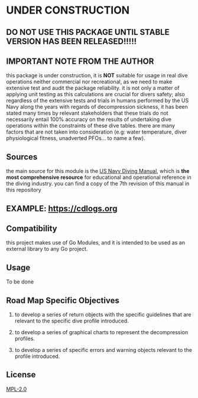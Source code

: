 # UNDER CONSTRUCTION

## DO NOT USE THIS PACKAGE UNTIL STABLE VERSION HAS BEEN RELEASED!!!!!

## IMPORTANT NOTE FROM THE AUTHOR
this package is under construction, it is **__NOT__** suitable for usage in real dive operations neither commercial nor recreational, as we need to make extensive test and audit the package reliability. it is not only a matter of applying unit testing as this calculations are crucial for divers safety; also regardless of the extensive tests and trials in humans performed by the US Navy along the years with regards of decompression sickness, it has been stated many times by relevant stakeholders that these trials do not necessarily entail 100% accuracy on the results of undertaking dive operations within the constraints of these dive tables. there are many factors that are not taken into consideration (e.g: water temperature, diver physiological fitness, unadverted PFOs... to name a few). 

## Sources
the main source for this module is the [US Navy Diving Manual](https://en.wikipedia.org/wiki/U.S._Navy_Diving_Manual "US Navy Diving Manual Rev7"), which is __the most comprehensive resource__ for educational and operational reference in the diving industry. you can find a copy of the 7th revision of this manual in this repository

## EXAMPLE: https://cdlogs.org

## Compatibility

this project makes use of Go Modules, and it is intended to be used as an external library to any Go project.

## Usage

To be done

## Road Map Specific Objectives

1. to develop a series of return objects with the specific guidelines that are relevant to the specific dive profile introduced.

2. to develop a series of graphical charts to represent the decompression profiles.

3. to develop a series of specific errors and warning objects relevant to the profile introduced.

## License
[MPL-2.0](https://choosealicense.com/licenses/mpl-2.0/)